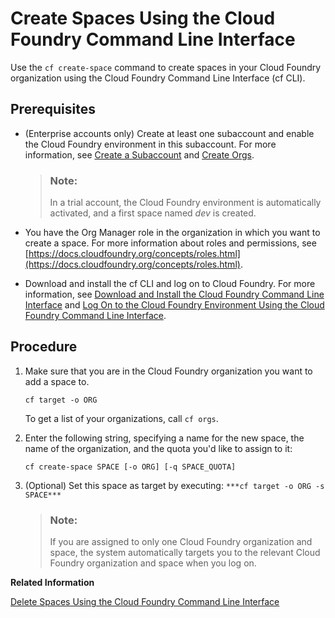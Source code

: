 <!-- loioa2e5e29eca0b40da8d3a25e806329377 -->

# Create Spaces Using the Cloud Foundry Command Line Interface

Use the `cf create-space` command to create spaces in your Cloud Foundry organization using the Cloud Foundry Command Line Interface \(cf CLI\).



<a name="loioa2e5e29eca0b40da8d3a25e806329377__prereq_zt3_mzc_wbb"/>

## Prerequisites

-   \(Enterprise accounts only\) Create at least one subaccount and enable the Cloud Foundry environment in this subaccount. For more information, see [Create a Subaccount](create-a-subaccount-05280a1.md) and [Create Orgs](create-orgs-a9b1f54.md).

    > ### Note:  
    > In a trial account, the Cloud Foundry environment is automatically activated, and a first space named *dev* is created.

-   You have the Org Manager role in the organization in which you want to create a space. For more information about roles and permissions, see [https://docs.cloudfoundry.org/concepts/roles.html](https://docs.cloudfoundry.org/concepts/roles.html).
-   Download and install the cf CLI and log on to Cloud Foundry. For more information, see [Download and Install the Cloud Foundry Command Line Interface](download-and-install-the-cloud-foundry-command-line-interface-4ef907a.md) and [Log On to the Cloud Foundry Environment Using the Cloud Foundry Command Line Interface](log-on-to-the-cloud-foundry-environment-using-the-cloud-foundry-command-line-interface-7a37d66.md).




<a name="loioa2e5e29eca0b40da8d3a25e806329377__steps_mv3_csm_qz"/>

## Procedure

1.  Make sure that you are in the Cloud Foundry organization you want to add a space to.

    ```
    cf target -o ORG
    ```

    To get a list of your organizations, call `cf orgs`.

2.  Enter the following string, specifying a name for the new space, the name of the organization, and the quota you'd like to assign to it:

    ```
    cf create-space SPACE [-o ORG] [-q SPACE_QUOTA]
    ```

3.  \(Optional\) Set this space as target by executing: `***cf target -o ORG -s SPACE***`

    > ### Note:  
    > If you are assigned to only one Cloud Foundry organization and space, the system automatically targets you to the relevant Cloud Foundry organization and space when you log on.


**Related Information**  


[Delete Spaces Using the Cloud Foundry Command Line Interface](delete-spaces-using-the-cloud-foundry-command-line-interface-13359c4.md "Use the cf delete-space command to delete spaces in your Cloud Foundry organization using the Cloud Foundry Command Line Interface (cf CLI).")

